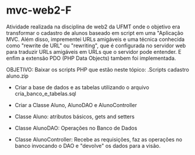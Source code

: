 # mvc-web2-F
Atividade realizada na disciplina de web2 da UFMT onde o objetivo era transformar o cadastro de alunos baseado em script em uma "Aplicação MVC. Além disso, imprementei URLs amigáveis e uma técnica conhecida como "rewrite de URL" ou "rewriting", que é configurada no servidor web para traduzir URLs amigáveis em URLs que o servidor pode entender. E enfim a extensão PDO (PHP Data Objects) tambem foi implementada.

OBJETIVO: 
 Baixar os scripts PHP que estão neste tópico: .Scripts cadastro aluno.zip

- Criar a base de dados e as tabelas utilizando o arquivo cria_banco_e_tabelas.sql

- Criar a Classe Aluno, AlunoDAO e AlunoController

- Classe Aluno: atributos básicos, gets and setters

- Classe AlunoDAO: Operações no Banco de Dados

- Classe AlunoController: Recebe as requisições, faz as operações no banco invocando o DAO e "devolve" os dados para a visão.

